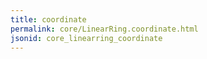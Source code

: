 ```yaml
---
title: coordinate
permalink: core/LinearRing.coordinate.html
jsonid: core_linearring_coordinate
---
```

